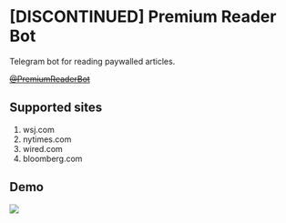 # [DISCONTINUED] Premium Reader Bot
Telegram bot for reading paywalled articles.

~~[@PremiumReaderBot](https://t.me/PremiumReaderBot)~~

## Supported sites
1. wsj.com
1. nytimes.com
1. wired.com
1. bloomberg.com

## Demo
![](https://media.giphy.com/media/LoIzgyR75NrPOVEa2C/giphy.gif)
